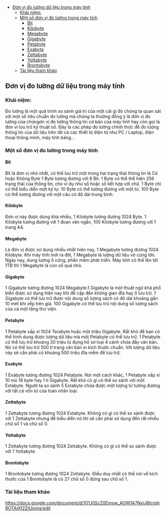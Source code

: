 - [Đơn vị đo lường dữ liệu trong máy tính](#đơn-vị-đo-lường-dữ-liệu-trong-máy-tính)
  - [Khái niệm:](#khái-niệm)
  - [Một số đơn vị đo lường trong máy tính](#một-số-đơn-vị-đo-lường-trong-máy-tính)
    - [Bit](#bit)
    - [Kilobyte](#kilobyte)
    - [Megabyte](#megabyte)
    - [Gigabyte](#gigabyte)
    - [Petabyte](#petabyte)
    - [Exabyte](#exabyte)
    - [Zettabyte](#zettabyte)
    - [Yottabyte](#yottabyte)
    - [Brontobyte](#brontobyte)
  - [Tài liệu tham khảo](#tài-liệu-tham-khảo)

## Đơn vị đo lường dữ liệu trong máy tính 
### Khái niệm:
Đo lường là một quá trình so sánh giá trị của một cái gì đó chúng ta quan sát với một số tiêu chuẩn đo lường mà chúng ta thường đồng ý là đơn vị đo lường của chúngơn vị đo lường thông tin cơ bản của máy tính hay còn gọi là đơn vị lưu trữ kỹ thuật số. Đây là các phép đo lường chính thức để đo lượng thông tin của dữ liệu trên tất cả các thiết bị điện tử như PC / Laptop, điện thoại thông minh, máy tính bảng…

### Một số đơn vị đo lường trong máy tính 
#### Bit
Bit là đơn vị nhỏ nhất, có thể lưu trữ một trong hai trạng thái thông tin là Có hoặc Không
Byte
1 Byte tương đương với 8 Bit. 1 Byte có thể thể hiện 256 trạng thái của thông tin, cho ví dụ như số hoặc số kết hợp với chữ. 1 Byte chỉ có thể biểu diễn một ký tự. 10 Byte có thể tương đương với một từ. 100 Byte có thể tương đương với một câu có độ dài trung bình.

#### Kilobyte
Đơn vị này được dùng khá nhiều, 1 Kilobyte tương đương 1024 Byte. 1 Kilobyte tương đương với 1 đoạn văn ngắn, 100 Kilobyte tương đương với 1 trang A4.

#### Megabyte
Là đơn vị được sử dụng nhiều nhất hiện nay, 1 Megabyte tương đương 1024 Kilobyte. Khi máy tính mới ra đời, 1 Megabyte là lượng dữ liệu vô cùng lớn. Ngày nay, dung lượng ổ cứng, phần mềm phát triển. Máy tính có thể lên tới 1TB thì 1 Megabyte là con số quá nhỏ.

#### Gigabyte
1 Gigabyte tương đương 1024 Megabyte.1 Gigabyte là một thuật ngữ khá phổ biến được sử dụng hiện nay khi đề cập đến không gian đĩa hay ổ lưu trữ. 1 Gigabyte có thể lưu trữ được nội dung số lượng sách có độ dài khoảng gần 10 mét khi xếp trên giá. 100 Gigabyte có thể lưu trữ nội dung số lượng sách của cả một tầng thư viện.

#### Petabyte
1 Petabyte xấp xỉ 1024 Terabyte hoặc một triệu Gigabyte. Rất khó để bạn có thể hình dung được lượng dữ liệu mà một Petabyte có thể lưu trữ. 1 Petabyte có thể lưu trữ khoảng 20 triệu tủ đựng hồ sơ loại 4 cánh chứa đầy văn bản. Nó có thể lưu trữ 500 tỉ trang văn bản in kích thước chuẩn. Với lượng dữ liệu này sẽ cần phải có khoảng 500 triệu đĩa mềm để lưu trữ.

#### Exabyte
1 Exabyte tương đương 1024 Petabyte. Nói một cách khác, 1 Petabyte xấp xỉ 10 mũ 18 byte hay 1 tỉ Gigabyte. Rất khó có gì có thể so sánh với một Extabyte. Người ta so sánh 5 Extabyte chứa được một lượng từ tương đương với tất cả vốn từ của toàn nhân loại.

#### Zettabyte
1 Zettabyte tương đương 1024 Extabyte. Không có gì có thể so sánh được với 1 Zettabyte nhưng để biểu diễn nó thì sẽ cần phải sử dụng đến rất nhiều chữ số 1 và chữ số 0.

#### Yottabyte
1 Zottabyte tương đương 1024 Zettabyte. Không có gì có thể so sánh được với 1 Yottabyte.

#### Brontobyte
1 Brontobyte tương đương 1024 Zottabyte. Điều duy nhất có thể nói về kích thước của 1 Brontobyte là có 27 chữ số 0 đứng sau chữ số 1.
### Tài liệu tham khảo

https://docs.google.com/document/d/1I7U0ScZ0Emsw_AOW1A7NxiJ8IcrphROTAiXf2ZtUomg/edit
